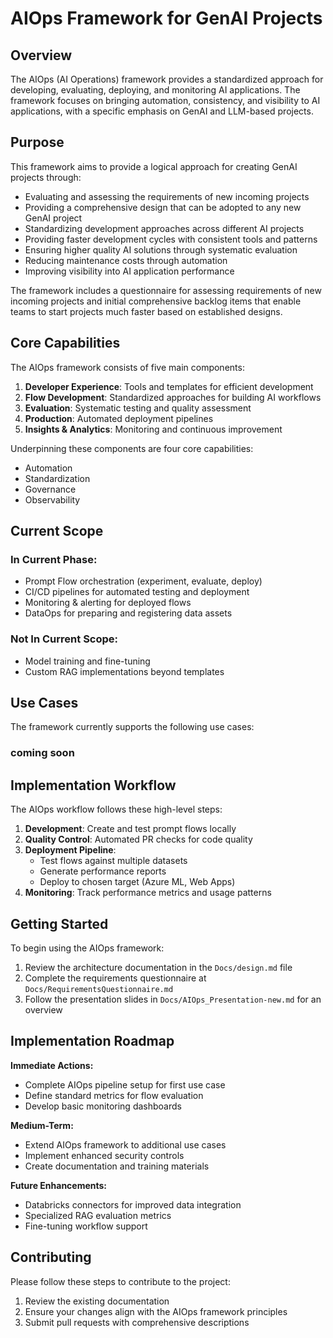 # AIOps Framework for GenAI Projects

## Overview

The AIOps (AI Operations) framework provides a standardized approach for developing, evaluating, deploying, and monitoring AI applications. The framework focuses on bringing automation, consistency, and visibility to AI applications, with a specific emphasis on GenAI and LLM-based projects.

## Purpose

This framework aims to provide a logical approach for creating GenAI projects through:

- Evaluating and assessing the requirements of new incoming projects
- Providing a comprehensive design that can be adopted to any new GenAI project
- Standardizing development approaches across different AI projects
- Providing faster development cycles with consistent tools and patterns
- Ensuring higher quality AI solutions through systematic evaluation
- Reducing maintenance costs through automation
- Improving visibility into AI application performance

The framework includes a questionnaire for assessing requirements of new incoming projects and initial comprehensive backlog items that enable teams to start projects much faster based on established designs.

## Core Capabilities

The AIOps framework consists of five main components:

1. **Developer Experience**: Tools and templates for efficient development
2. **Flow Development**: Standardized approaches for building AI workflows
3. **Evaluation**: Systematic testing and quality assessment
4. **Production**: Automated deployment pipelines
5. **Insights & Analytics**: Monitoring and continuous improvement

Underpinning these components are four core capabilities:
- Automation
- Standardization
- Governance
- Observability

## Current Scope

### In Current Phase:
- Prompt Flow orchestration (experiment, evaluate, deploy)
- CI/CD pipelines for automated testing and deployment
- Monitoring & alerting for deployed flows
- DataOps for preparing and registering data assets

### Not In Current Scope:
- Model training and fine-tuning
- Custom RAG implementations beyond templates

## Use Cases

The framework currently supports the following use cases:

### coming soon

## Implementation Workflow

The AIOps workflow follows these high-level steps:

1. **Development**: Create and test prompt flows locally
2. **Quality Control**: Automated PR checks for code quality
3. **Deployment Pipeline**: 
   - Test flows against multiple datasets
   - Generate performance reports
   - Deploy to chosen target (Azure ML, Web Apps)
4. **Monitoring**: Track performance metrics and usage patterns

## Getting Started

To begin using the AIOps framework:

1. Review the architecture documentation in the `Docs/design.md` file
2. Complete the requirements questionnaire at `Docs/RequirementsQuestionnaire.md`
3. Follow the presentation slides in `Docs/AIOps_Presentation-new.md` for an overview

## Implementation Roadmap

**Immediate Actions:**
- Complete AIOps pipeline setup for first use case
- Define standard metrics for flow evaluation
- Develop basic monitoring dashboards

**Medium-Term:**
- Extend AIOps framework to additional use cases
- Implement enhanced security controls
- Create documentation and training materials

**Future Enhancements:**
- Databricks connectors for improved data integration
- Specialized RAG evaluation metrics
- Fine-tuning workflow support

## Contributing

Please follow these steps to contribute to the project:
1. Review the existing documentation
2. Ensure your changes align with the AIOps framework principles
3. Submit pull requests with comprehensive descriptions